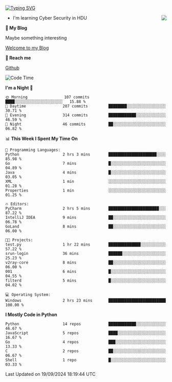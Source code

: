 [![Typing SVG](https://readme-typing-svg.herokuapp.com?font=Fira+Code&pause=1000&random=false&width=450&height=60&lines=Hello+%F0%9F%91%8B%F0%9F%8F%BB;I'm+JBNRZ)](https://git.io/typing-svg)

<a href="#">
  <img align="right" src="https://github-readme-stats.vercel.app/api?username=JBNRZ&show_icons=true&bg_color=15,f2f7fd,E0EAFC" />
</a>

- I'm learning Cyber Security in HDU

 **🌱 My Blog**

Maybe something interesting

[Welcome to my Blog](https://jbnrz.com.cn/)

 **💬 Reach me** 

[Github](https://github.com/JBNRZ)


<!--START_SECTION:waka-->
![Code Time](http://img.shields.io/badge/Code%20Time-661%20hrs%2055%20mins-blue)

**I'm a Night 🦉** 

```text
🌞 Morning                107 commits         ████░░░░░░░░░░░░░░░░░░░░░   15.88 % 
🌆 Daytime                207 commits         ████████░░░░░░░░░░░░░░░░░   30.71 % 
🌃 Evening                314 commits         ████████████░░░░░░░░░░░░░   46.59 % 
🌙 Night                  46 commits          ██░░░░░░░░░░░░░░░░░░░░░░░   06.82 % 
```


📊 **This Week I Spent My Time On** 

```text
💬 Programming Languages: 
Python                   2 hrs 3 mins        █████████████████████░░░░   85.98 % 
Go                       7 mins              █░░░░░░░░░░░░░░░░░░░░░░░░   04.89 % 
Java                     4 mins              █░░░░░░░░░░░░░░░░░░░░░░░░   03.05 % 
XML                      1 min               ░░░░░░░░░░░░░░░░░░░░░░░░░   01.28 % 
Properties               1 min               ░░░░░░░░░░░░░░░░░░░░░░░░░   01.25 % 

🔥 Editors: 
PyCharm                  2 hrs 5 mins        ██████████████████████░░░   87.22 % 
IntelliJ IDEA            9 mins              ██░░░░░░░░░░░░░░░░░░░░░░░   06.78 % 
GoLand                   8 mins              ██░░░░░░░░░░░░░░░░░░░░░░░   06.00 % 

🐱‍💻 Projects: 
test.py                  1 hr 22 mins        ██████████████░░░░░░░░░░░   57.22 % 
srun-login               36 mins             ██████░░░░░░░░░░░░░░░░░░░   25.23 % 
v2ray-core               8 mins              ██░░░░░░░░░░░░░░░░░░░░░░░   06.00 % 
001                      6 mins              █░░░░░░░░░░░░░░░░░░░░░░░░   04.55 % 
filterd                  5 mins              █░░░░░░░░░░░░░░░░░░░░░░░░   04.02 % 

💻 Operating System: 
Windows                  2 hrs 23 mins       █████████████████████████   100.00 % 
```

**I Mostly Code in Python** 

```text
Python                   14 repos            ████████████░░░░░░░░░░░░░   46.67 % 
JavaScript               5 repos             ████░░░░░░░░░░░░░░░░░░░░░   16.67 % 
Go                       4 repos             ███░░░░░░░░░░░░░░░░░░░░░░   13.33 % 
C                        2 repos             ██░░░░░░░░░░░░░░░░░░░░░░░   06.67 % 
Shell                    1 repo              █░░░░░░░░░░░░░░░░░░░░░░░░   03.33 % 
```




 Last Updated on 19/09/2024 18:19:44 UTC
<!--END_SECTION:waka-->
